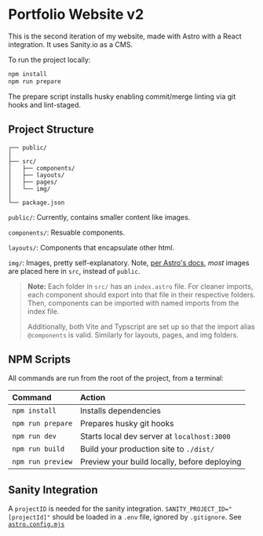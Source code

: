 # Portfolio Website v2

This is the second iteration of my website, made with Astro with a React integration. It uses Sanity.io as a CMS.

To run the project locally:

```sh
npm install
npm run prepare
```

The prepare script installs husky enabling commit/merge linting via git hooks and lint-staged.

## Project Structure

```text
┌── public/
│
├── src/
│   ├── components/
│   ├── layouts/
│   ├── pages/
│   └── img/
│
└── package.json
```

`public/`: Currently, contains smaller content like images.

`components/`: Resuable components.

`layouts/`: Components that encapsulate other html.

`img/`: Images, pretty self-explanatory. Note, [per Astro's docs]('https://docs.astro.build/en/guides/images/#where-to-store-images'), _most_ images are placed here in `src`, instead of `public`.

> **Note:** Each folder in `src/` has an `index.astro` file. For cleaner imports, each component should export into that file in their respective folders. Then, components can be imported with named imports from the index file.
>
> Additionally, both Vite and Typscript are set up so that the import alias `@components` is valid. Similarly for layouts, pages, and img folders.

## NPM Scripts

All commands are run from the root of the project, from a terminal:

| Command           | Action                                       |
| :---------------- | :------------------------------------------- |
| `npm install`     | Installs dependencies                        |
| `npm run prepare` | Prepares husky git hooks                     |
| `npm run dev`     | Starts local dev server at `localhost:3000`  |
| `npm run build`   | Build your production site to `./dist/`      |
| `npm run preview` | Preview your build locally, before deploying |

## Sanity Integration

A `projectID` is needed for the sanity integration. `SANITY_PROJECT_ID="[projectId]"` should be loaded in a `.env` file, ignored by `.gitignore`. See [`astro.config.mjs`](./astro.config.mjs#14)
